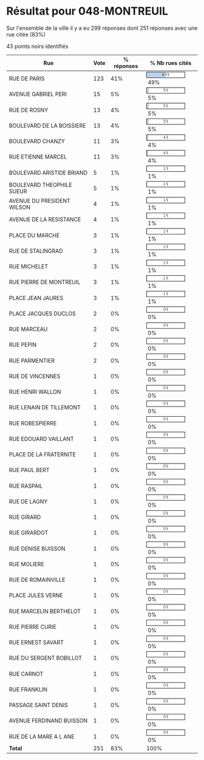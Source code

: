 # Résultat pour 048-MONTREUIL

Sur l'ensemble de la ville il y a eu 299 réponses dont 251 réponses avec une rue citée (83%)

43 points noirs identifiés

| Rue | Vote | % réponses | % Nb rues cités|
|-----|------|------------|----------------|
| RUE DE PARIS | 123 | 41% | <img src="../../img/bar_49.gif" />&nbsp;49%|
| AVENUE GABRIEL PERI | 15 | 5% | <img src="../../img/bar_5.gif" />&nbsp;5%|
| RUE DE ROSNY | 13 | 4% | <img src="../../img/bar_5.gif" />&nbsp;5%|
| BOULEVARD DE LA BOISSIERE | 13 | 4% | <img src="../../img/bar_5.gif" />&nbsp;5%|
| BOULEVARD CHANZY | 11 | 3% | <img src="../../img/bar_4.gif" />&nbsp;4%|
| RUE ETIENNE MARCEL | 11 | 3% | <img src="../../img/bar_4.gif" />&nbsp;4%|
| BOULEVARD ARISTIDE BRIAND | 5 | 1% | <img src="../../img/bar_1.gif" />&nbsp;1%|
| BOULEVARD THEOPHILE SUEUR | 5 | 1% | <img src="../../img/bar_1.gif" />&nbsp;1%|
| AVENUE DU PRESIDENT WILSON | 4 | 1% | <img src="../../img/bar_1.gif" />&nbsp;1%|
| AVENUE DE LA RESISTANCE | 4 | 1% | <img src="../../img/bar_1.gif" />&nbsp;1%|
| PLACE DU MARCHE | 3 | 1% | <img src="../../img/bar_1.gif" />&nbsp;1%|
| RUE DE STALINGRAD | 3 | 1% | <img src="../../img/bar_1.gif" />&nbsp;1%|
| RUE MICHELET | 3 | 1% | <img src="../../img/bar_1.gif" />&nbsp;1%|
| RUE PIERRE DE MONTREUIL | 3 | 1% | <img src="../../img/bar_1.gif" />&nbsp;1%|
| PLACE JEAN JAURES | 3 | 1% | <img src="../../img/bar_1.gif" />&nbsp;1%|
| PLACE JACQUES DUCLOS | 2 | 0% | <img src="../../img/bar_0.gif" />&nbsp;0%|
| RUE MARCEAU | 2 | 0% | <img src="../../img/bar_0.gif" />&nbsp;0%|
| RUE PEPIN | 2 | 0% | <img src="../../img/bar_0.gif" />&nbsp;0%|
| RUE PARMENTIER | 2 | 0% | <img src="../../img/bar_0.gif" />&nbsp;0%|
| RUE DE VINCENNES | 1 | 0% | <img src="../../img/bar_0.gif" />&nbsp;0%|
| RUE HENRI WALLON | 1 | 0% | <img src="../../img/bar_0.gif" />&nbsp;0%|
| RUE LENAIN DE TILLEMONT | 1 | 0% | <img src="../../img/bar_0.gif" />&nbsp;0%|
| RUE ROBESPIERRE | 1 | 0% | <img src="../../img/bar_0.gif" />&nbsp;0%|
| RUE EDOUARD VAILLANT | 1 | 0% | <img src="../../img/bar_0.gif" />&nbsp;0%|
| PLACE DE LA FRATERNITE | 1 | 0% | <img src="../../img/bar_0.gif" />&nbsp;0%|
| RUE PAUL BERT | 1 | 0% | <img src="../../img/bar_0.gif" />&nbsp;0%|
| RUE RASPAIL | 1 | 0% | <img src="../../img/bar_0.gif" />&nbsp;0%|
| RUE DE LAGNY | 1 | 0% | <img src="../../img/bar_0.gif" />&nbsp;0%|
| RUE GIRARD | 1 | 0% | <img src="../../img/bar_0.gif" />&nbsp;0%|
| RUE GIRARDOT | 1 | 0% | <img src="../../img/bar_0.gif" />&nbsp;0%|
| RUE DENISE BUISSON | 1 | 0% | <img src="../../img/bar_0.gif" />&nbsp;0%|
| RUE MOLIERE | 1 | 0% | <img src="../../img/bar_0.gif" />&nbsp;0%|
| RUE DE ROMAINVILLE | 1 | 0% | <img src="../../img/bar_0.gif" />&nbsp;0%|
| PLACE JULES VERNE | 1 | 0% | <img src="../../img/bar_0.gif" />&nbsp;0%|
| RUE MARCELIN BERTHELOT | 1 | 0% | <img src="../../img/bar_0.gif" />&nbsp;0%|
| RUE PIERRE CURIE | 1 | 0% | <img src="../../img/bar_0.gif" />&nbsp;0%|
| RUE ERNEST SAVART | 1 | 0% | <img src="../../img/bar_0.gif" />&nbsp;0%|
| RUE DU SERGENT BOBILLOT | 1 | 0% | <img src="../../img/bar_0.gif" />&nbsp;0%|
| RUE CARNOT | 1 | 0% | <img src="../../img/bar_0.gif" />&nbsp;0%|
| RUE FRANKLIN | 1 | 0% | <img src="../../img/bar_0.gif" />&nbsp;0%|
| PASSAGE SAINT DENIS | 1 | 0% | <img src="../../img/bar_0.gif" />&nbsp;0%|
| AVENUE FERDINAND BUISSON | 1 | 0% | <img src="../../img/bar_0.gif" />&nbsp;0%|
| RUE DE LA MARE A L ANE | 1 | 0% | <img src="../../img/bar_0.gif" />&nbsp;0%|
| **Total** | 251 | 83% | 100%|
